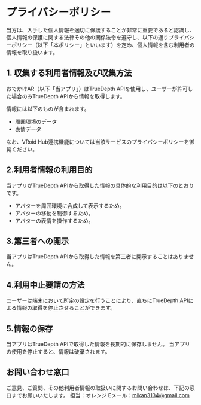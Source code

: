 ﻿# プライバシーポリシー
当方は、入手した個人情報を適切に保護することが非常に重要であると認識し、個人情報の保護に関する法律その他の関係法令を遵守し、以下の通りプライバシーポリシー（以下「本ポリシー」といいます）を定め、個人情報を含む利用者の情報を取り扱います。

## 1. 収集する利用者情報及び収集方法
おでかけAR（以下「当アプリ」）はTrueDepth APIを使用し、ユーザーが許可した場合のみTrueDepth APIから情報を取得します。

情報には以下のものが含まれます。
- 周囲環境のデータ
- 表情データ

なお、VRoid Hub連携機能については当該サービスのプライバシーポリシーを御覧ください。

## 2.利用者情報の利用目的
当アプリがTrueDepth APIから取得した情報の具体的な利用目的は以下のとおりです。
- アバターを周囲環境に合成して表示するため。
- アバターの移動を制御するため。
- アバターの表情を操作するため。

## 3.第三者への開示
当アプリはTrueDepth APIから取得した情報を第三者に開示することはありません。

## 4.利用中止要請の方法
ユーザーは端末において所定の設定を行うことにより、直ちにTrueDepth APIによる情報の取得を停止させることができます。

## 5.情報の保存
当アプリはTrueDepth APIで取得した情報を長期的に保存しません。
当アプリの使用を停止すると、情報は破棄されます。

## お問い合わせ窓口
ご意見、ご質問、その他利用者情報の取扱いに関するお問い合わせは、下記の窓口までお願いいたします。
担当：オレンジ
Eメール：mikan3134@gmail.com